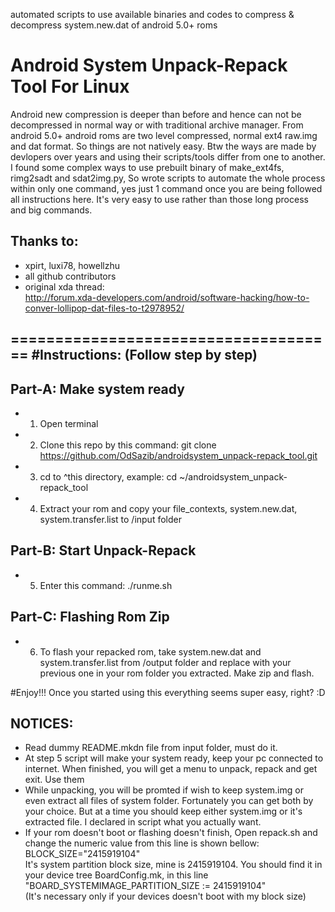 automated scripts to use available binaries and codes to compress & decompress system.new.dat of android 5.0+ roms
# Android System Unpack-Repack Tool For Linux
Android new compression is deeper than before and hence can not be decompressed in normal way or with traditional archive manager. From android 5.0+ android roms are two level compressed, normal ext4 raw.img and dat format. So things are not natively easy.
Btw the ways are made by devlopers over years and using their scripts/tools differ from one to another. I found some complex ways to use prebuilt binary of make_ext4fs, rimg2sadt and sdat2img.py, So wrote scripts to automate the whole process within only one command, yes just 1 command once you are being followed all instructions here. It's very easy to use rather than those long process and big commands.

Thanks to: 
------------------------------------
- xpirt, luxi78, howellzhu 
- all github contributors
- original xda thread:<br/>http://forum.xda-developers.com/android/software-hacking/how-to-conver-lollipop-dat-files-to-t2978952/

=====================================
#Instructions: (Follow step by step)
------------------------------------

Part-A: Make system ready
------------------------------------
- 1. Open terminal
- 2. Clone this repo by this command: git clone https://github.com/OdSazib/androidsystem_unpack-repack_tool.git
- 3. cd to ^this directory, example: cd ~/androidsystem_unpack-repack_tool
- 4. Extract your rom and copy your file_contexts, system.new.dat, system.transfer.list to /input folder

Part-B: Start Unpack-Repack
------------------------------------
- 5. Enter this command: ./runme.sh

Part-C: Flashing Rom Zip
------------------------------------
- 6. To flash your repacked rom, take system.new.dat and system.transfer.list from /output folder and replace with your previous one in your rom folder you extracted. Make zip and flash.

#Enjoy!!!
Once you started using this everything seems super easy, right? :D

NOTICES:
--------
- Read dummy README.mkdn file from input folder, must do it.
- At step 5 script will make your system ready, keep your pc connected to internet. When finished, you will get a menu to unpack, repack and get exit. Use them 
- While unpacking, you will be promted if wish to keep system.img or even extract all files of system folder. Fortunately you can get both by your choice. But at a time you should keep either system.img or it's extracted file. I declared in script what you actually want.
- If your rom doesn't boot or flashing doesn't finish, Open repack.sh and change the numeric value from this line is shown bellow:<br/>
   BLOCK_SIZE="2415919104" <br/>
   It's system partition block size, mine is 2415919104. You should find it in your device tree BoardConfig.mk, in this line "BOARD_SYSTEMIMAGE_PARTITION_SIZE := 2415919104" <br/>(It's necessary only if your devices doesn't boot with my block size)
